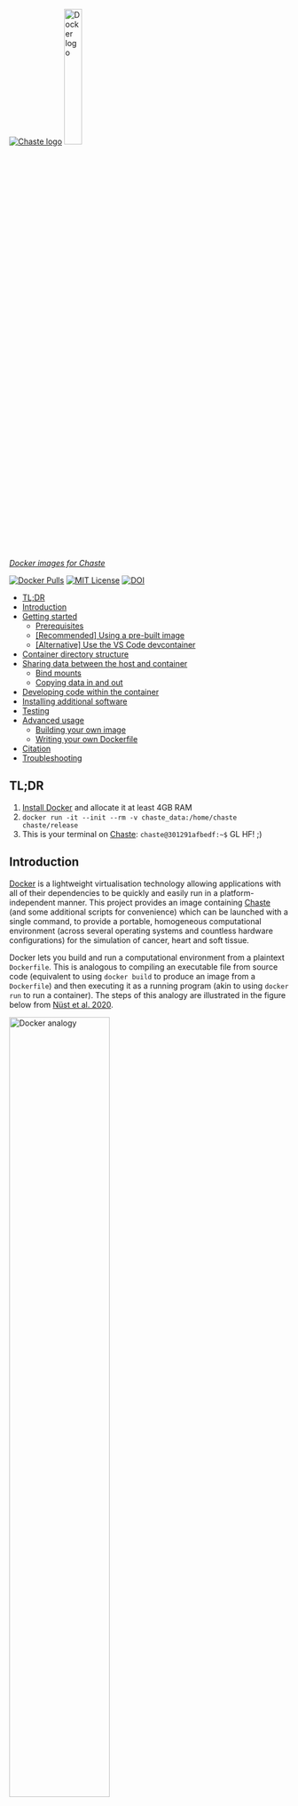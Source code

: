 [![Chaste logo](https://chaste.cs.ox.ac.uk/logos/chaste-266x60.jpg "Chaste")](http://www.cs.ox.ac.uk/chaste/)
<a href="https://docs.docker.com/"><img alt="Docker logo" src="https://www.docker.com/wp-content/uploads/2022/03/horizontal-logo-monochromatic-white.png" width="25%"></a>

[*Docker images for Chaste*](https://github.com/Chaste/chaste-docker)

[![Docker Pulls](https://img.shields.io/docker/pulls/chaste/release)](https://hub.docker.com/r/chaste/release/)
[![MIT License](https://img.shields.io/badge/license-MIT-green)](https://raw.githubusercontent.com/Chaste/chaste-docker/master/LICENSE.txt)
[![DOI](https://joss.theoj.org/papers/10.21105/joss.01848/status.svg)](https://doi.org/10.21105/joss.01848)


- [TL;DR](#tldr)
- [Introduction](#introduction)
- [Getting started](#getting-started)
  - [Prerequisites](#prerequisites)
  - [\[Recommended\] Using a pre-built image](#recommended-using-a-pre-built-image)
  - [\[Alternative\] Use the VS Code devcontainer](#alternative-use-the-vs-code-devcontainer)
- [Container directory structure](#container-directory-structure)
- [Sharing data between the host and container](#sharing-data-between-the-host-and-container)
  - [Bind mounts](#bind-mounts)
  - [Copying data in and out](#copying-data-in-and-out)
- [Developing code within the container](#developing-code-within-the-container)
- [Installing additional software](#installing-additional-software)
- [Testing](#testing)
- [Advanced usage](#advanced-usage)
  - [Building your own image](#building-your-own-image)
  - [Writing your own Dockerfile](#writing-your-own-dockerfile)
- [Citation](#citation)
- [Troubleshooting](#troubleshooting)

## TL;DR

1. [Install Docker](https://docs.docker.com/get-docker/) and allocate it at least 4GB RAM
2. `docker run -it --init --rm -v chaste_data:/home/chaste chaste/release`
3. This is your terminal on [Chaste](https://chaste.github.io/): 
`chaste@301291afbedf:~$` 
GL HF! ;)

## Introduction
[Docker](https://docs.docker.com/) is a lightweight virtualisation technology allowing applications with all of their dependencies to be quickly and easily run in a platform-independent manner. This project provides an image containing [Chaste](http://www.cs.ox.ac.uk/chaste/) (and some additional scripts for convenience) which can be launched with a single command, to provide a portable, homogeneous computational environment (across several operating systems and countless hardware configurations) for the simulation of cancer, heart and soft tissue.

Docker lets you build and run a computational environment from a plaintext `Dockerfile`. This is analogous to compiling an executable file from source code (equivalent to using `docker build` to produce an image from a `Dockerfile`) and then executing it as a running program (akin to using `docker run` to run a container). The steps of this analogy are illustrated in the figure below from [Nüst et al. 2020](https://journals.plos.org/ploscompbiol/article?id=10.1371/journal.pcbi.1008316).

<a href="https://journals.plos.org/ploscompbiol/article?id=10.1371/journal.pcbi.1008316"><img alt="Docker analogy" src="https://raw.githubusercontent.com/nuest/ten-simple-rules-dockerfiles/master/figures/analogy.png" width="60%"></a>

*Docker container analogy*

More generally, Docker also has an image registry which stores prebuilt images: https://hub.docker.com/. Users may upload images from their own computer (with `docker push`) and download those from others (e.g. with `docker pull`) including official dockerised applications (e.g. [Python](https://hub.docker.com/_/python) and [WordPress](https://hub.docker.com/_/wordpress)) as well as base images (e.g. [Ubuntu](https://hub.docker.com/_/ubuntu) and [Alpine](https://hub.docker.com/_/alpine)) to build upon for creating your own images. The wider Docker ecosystem is illustrated below. 

[![Docker schematic](https://docs.docker.com/engine/images/architecture.svg)](https://docs.docker.com/)

*Docker ecosystem schematic*

Some slides from a workshop introducing Docker and how to use this Chaste image can be found [here](https://docs.google.com/presentation/d/1UqpN_9Jwfl-c1I9UpDGaIgm2GVSWffwk9rGkFhaq5_U/edit?usp=sharing).

Getting started
---------------

### Prerequisites
Install [Docker](https://www.docker.com/products/docker-desktop/) and configure it to have at least 4GB of RAM and as many cores as you have (more than four cores will need more RAM). 

| OS      | Instructions                                                     |
| ------- | ----------------------------------------------------------------- |
| Linux   | Install [Docker for Linux](https://docs.docker.com/desktop/install/linux-install/). All available RAM and processing cores are shared by default. |
| macOS   | 1. Install [Docker for mac](https://docs.docker.com/desktop/install/mac-install/). <br>2. [Configure the preferences](https://docs.docker.com/desktop/settings/mac/) to increase the available RAM and share any desired areas of the hard disk. |
| Windows | 0. On Windows 10 or later, install WSL2 (if not already installed) then install the latest Ubuntu "App" from the Microsoft store. This can be accomplished by [opening PowerShell as an administrator](https://ubuntu.com/tutorials/install-ubuntu-on-wsl2-on-windows-10#2-install-wsl) and running: `wsl --install -d ubuntu`. <br>1. Install [Docker for Windows](https://docs.docker.com/desktop/install/windows-install/) and [enable WSL extension integration in Docker Settings](https://learn.microsoft.com/en-us/windows/wsl/tutorials/wsl-containers) (in particular for the Ubuntu App). We recommend [PowerShell](https://learn.microsoft.com/en-us/powershell/scripting/install/installing-powershell-on-windows?view=powershell-7.3) as a more powerful alternative to the Command Prompt. <br>2. [Configure the preferences](https://docs.docker.com/desktop/settings/windows/) to [increase RAM](https://gist.github.com/jctosta/a8942ff4f8fbf01e339a0579172cb9fe) and select which local drives should be available to containers (e.g. the `C:` drive). <br>3. Open the Ubuntu App and clone the Chaste repository within this environment. VSCode should be opened from here by typing `code .` in the Ubuntu shell. Keeping the files within the Ubuntu filesystem in this way will greatly improve File I/O performance. <br>4. [Optional] [Install git on the host](https://www.atlassian.com/git/tutorials/install-git#windows) for tracking changes in your projects and to enable you to build the Docker image directly from GitHub if required. Installing [`posh-git`](https://git-scm.com/book/uz/v2/Appendix-A%3A-Git-in-Other-Environments-Git-in-Powershell) enables tab completion for git commands. |

> :warning:  Allocate at least 4GB of RAM to Docker or compilation will fail with strange errors!

### [Recommended] Using a pre-built image
1. If you want to get up and running with the latest release fully compiled and ready to go, after installing and configuring Docker simply run:
    ```
    docker run --init -it --rm -v chaste_data:/home/chaste chaste/release
    ```
    If needed, you can also specify an [available tag](https://hub.docker.com/repository/docker/chaste/release/tags) in the image name in the form `chaste/release:<tag>` to pull a particular release (e.g. `chaste/release:2021.1`) rather than defaulting to the latest version. 
2. Alternatively, if you want to use the latest development code from the `develop` branch, use this command to pull and run the latest `chaste/develop` image instead:
    ```
    docker run --init -it --rm -v chaste_data:/home/chaste chaste/develop
    ```

Once the container has successfully launched, you should see a command prompt similar to this:

```
chaste@301291afbedf:~$
```

This is a bash prompt within an isolated Docker container (based on [ubuntu](https://hub.docker.com/_/ubuntu)) with all the dependencies and pre-compiled code you need to start building your own Chaste projects. In here you can build and test your projects without interfering with the rest of your system. 

> :information_source:  To see system resource usage for your running containers, open another terminal and run `docker stats`. 

If you don't already have a project, just use the provided script `new_project.sh` to create a project template in `~/projects` as a starting point. Many tutorials for projects can be found here: https://chaste.cs.ox.ac.uk/trac/wiki/UserTutorials.

Once you have a project ready to build, use the script `build_project.sh <TestMyProject> c` (replacing `<TestMyProject>` with the name of your project) and you will find the output in `~/testoutput` (the `c` argument is only necessary when new files are created). 

> :information_source:  To easily share data between the Docker container and the host e.g. the `testoutput` directory, a bind-mount argument can be added to the command: `-v /host/path/to/testoutput:/home/chaste/testoutput`. See the instructions on [bind mounts](#bind-mounts) for further details.

When you are finished with the container, simply type `exit` or press `Ctrl+D` to close it (if necessary, pressing `Ctrl+C` first to stop any running processes). Any changes made in `/home/chaste` will persist when you relaunch a container, however if the container is deleted, everything else (e.g. installed packages, changes to system files) will be reset to how it was when the image was first used. 

### [Alternative] Use the VS Code devcontainer
If you use [VS Code](https://code.visualstudio.com/) and have installed Docker, you can simply clone the [Chaste code repository](https://github.com/Chaste/Chaste) and open it in VS Code (installing the [Remote Development extension pack](https://marketplace.visualstudio.com/items?itemName=ms-vscode-remote.vscode-remote-extensionpack) if prompted to do so). Finally, when prompted by the extension, click `Reopen in Container`. This will seamlessly pull, run and mount the latest `chaste/develop` image for you. 

> :information_source:  Note, this will mount the locally cloned copy of the Chaste code into the container, overlaying the copy already included in the image. While the pre-compiled binaries are built against the image's internal copy of the code, they will be relatively up-to-date, so will not take long to recompile against changes you make to the locally cloned code, bringing them back into synchrony. 

Further details of the `devcontainer` can be found [here](https://github.com/Chaste/Chaste/tree/develop/.devcontainer). 

For more advanced use cases, see [Building your own image](#building-your-own-image) below. 

Container directory structure
-----------------------------

Once launched, the container will start in the `chaste` user's home directory at `/home/chaste` with the following structure:

```bash
.
|-- build
|-- projects -> /home/chaste/src/projects
|-- scripts
|-- src
`-- testoutput
```

These folders contain the following types of data:

- `build`: precompiled Chaste binaries and libraries
- `projects`: a symlink to `/home/chaste/src/projects` for user projects
- `scripts`: convenience scripts for creating, building and testing projects
- `src`: the Chaste source code
- `testoutput`: the output folder for the project testing framework (set with `$CHASTE_TEST_OUTPUT`)

Corresponding environment variables are also set as follows:
- `CHASTE_DIR="/home/chaste"`
- `CHASTE_BUILD_DIR="${CHASTE_DIR}/build"`
- `CHASTE_PROJECTS_DIR="${CHASTE_DIR}/src/projects"`
- `CHASTE_SOURCE_DIR="${CHASTE_DIR}/src"`
- `CHASTE_TEST_OUTPUT="${CHASTE_DIR}/testoutput"`

> :information_source:  If [building your own image](#building-your-own-image), the `CHASTE_DIR` path can be changed at buildtime with a build argument e.g. `--build-arg CHASTE_DIR=/path/to/alternative` which will then set the other directories relative to that path. 

Any changes made in the home folder (`/home/chaste`) will persist between restarting containers as it is designated as a `VOLUME`. Additionally, specific folders may be mounted over any of these subfolders, for example, to gain access to the test outputs for visualising in [ParaView](https://www.paraview.org/) or for mounting a different version of the Chaste source code. In general, data should be left in a (named) volume, as file I/O performance will be best that way. However, bind mounting host directories can be convenient e.g. for access to output files and so is explained next.

> :warning:  Docker containers are ephemeral by design and no changes will be saved after exiting (except to files in volumes or folders bind-mounted from the host). The contents of the container's home directory (including the Chaste source code and binaries) are stored in a Docker [`VOLUME`](https://docs.docker.com/storage/volumes/) and so will persist between container instances. However if you reset Docker, all volumes and their contained data will be lost, so be sure to regularly push your projects to a remote git repository!

Sharing data between the host and container
-------------------------------------------

This image is set up to store the Chaste source code, compiled libraries and scripts in a [Docker volume](https://docs.docker.com/storage/volumes/) as this is the [recommended mechanism](https://docs.docker.com/storage/) for data persistence and yields the best File I/O performance across multiple platforms.

One drawback of this type of mount is that the contents are more difficult to access from the host. However, to gain direct access to e.g. the `testoutput` of the container from the host, or share datasets on the host with the container, a bind mount can be used (even overlaying a directory within the volume if needed).

[![Docker mount options](https://docs.docker.com/storage/images/types-of-mounts-volume.png)](https://docs.docker.com/storage/)

*Docker mount options schematic from the [Docker documentation](https://docs.docker.com/storage/)*

### Bind mounts

Any host directory (specified with an absolute path e.g. `/path/to/testoutput`) may be mounted in the container e.g. the `testoutput` directory. Alternatively, navigate to the folder on the host which contains these directories e.g. `C:\Users\$USERNAME\chaste` (Windows) or `~/chaste` (Linux/macOS) and use `$(pwd)/testoutput` instead as shown below. In the following examples, the image name (final argument) is assumed to be `chaste/release` rather than e.g. `chaste/develop` or `chaste/release:2021.1` for simplicity. 
```
docker run -it --init --rm -v chaste_data:/home/chaste -v "${PWD}"/testoutput:/home/chaste/testoutput chaste/release
```

### Copying data in and out

On macOS and Windows (but *not* Linux), reading and writing files in bind mounts from the host have a greater overhead than for files in Docker volumes. This may slow down simulations where there is a lot of File I/O in those folders (e.g. `testoutput`), so bind mounts should be used sparingly in such scenarios. A faster alternative would be to leave the files in a volume and use [`docker cp`](https://docs.docker.com/engine/reference/commandline/cp/) to copy them out at the end of the simulation (or copy modified files back in). 

For example, use the following commands to copy the whole `src` folder, where the container has been labelled `chaste` e.g. with a command beginning: `docker run --name chaste ...`:
```bash
docker cp chaste:/home/chaste/src .  # copy out
# Make changes to the source files here
docker cp src/. chaste:/home/chaste/src  # copy in
```

Developing code within the container
------------------------------------

We recommend using [VS Code](https://code.visualstudio.com/download) with the "[Remote Development](https://code.visualstudio.com/docs/remote/remote-overview)" extension which allows the files within a container to be directly accessed, edited and searched as if they were on the host system while preserving the performance benefits of keeping the files within the volume. 

> :information_source:  These steps relate to the currently [recommended pre-built image method](#recommended-using-a-pre-built-image). If you are using the new [`devcontainer`](#alternative-use-the-vs-code-devcontainer) instructions, these steps are done automatically.

1. Start the container from a terminal with the command given
2. In VS Code select "`Remote-Containers: Attach to Running Container...`"
3. Choose the chaste-docker container (which will have a random name unless you launch it by adding `--name <name>` to the run command)
4. Open the folder `/home/chaste` with VS Code's built-in file browser and you will be able to access the files and directories described above. 

<details><summary>Alternative approaches [click to expand]</summary><p> 

1. While it is better to leave the code within the volume for better performance you may wish to use another [bind mount](https://docs.docker.com/storage/bind-mounts/) to overlay the volume's `~/src` folder with a host directory containing the Chaste source code e.g. `-v /path/to/chaste_code:/home/chaste/src`. Chaste may then need to be recompiled within the container with `build_chaste.sh <branch/tag>` or if you already have the code in the mounted host folder, cloning can be skipped before recompiling with `build_chaste.sh .`. This will make the same source files directly accessible on both the host and within the Docker container, avoiding the need to copy files back and forth or use VS Code. This may result in slower I/O than when stored in a Docker volume, however this problem may be ameliorated on [macOS](https://docs.docker.com/storage/bind-mounts/#configure-mount-consistency-for-macos) with the [`delegated` option](https://docs.docker.com/docker-for-mac/osxfs-caching/#examples) e.g. `--mount type=bind,source="$(pwd)"/chaste_code,destination=/home/chaste/src,consistency=delegated`.

2. Alternatively, use the utility `docker-sync`: http://docker-sync.io/. This works on OSX, Windows, Linux (where it maps on to a native mount) and FreeBSD.
</p></details>

> :information_source:  For small edits to the code from the terminal, `nano` is installed in the image for convenience, along with `git` for pushing the changes.

Installing additional software
------------------------------

If you want to use a package which is not installed within the image, you can install it with the command:

```
sudo apt-get update && sudo apt-get install <PackageName>
```
Replacing `<PackageName>` as appropriate. Enter the password: `chaste` when prompted to do so.

Note that packages installed this way will not persist after the container is deleted (because the relevant files are not stored in `/home/chaste`). This can be avoided by omitting the `--rm` flag from the `docker run` command and using `docker start <container_name>` to relaunch a previously used container. If there is a package you think would be a particularly useful permanent addition to the Docker image, then email your suggestion to me or submit a pull request.

Testing
-------

To check Chaste compiled correctly you may wish to [run the continuous test pack](https://chaste.cs.ox.ac.uk/trac/wiki/ChasteGuides/CmakeFirstRun#Testingstep) from the `CHASTE_BUILD_DIR` directory:
```
ctest -j$(nproc) -L Continuous
```
The script `test.sh` (in `/home/chaste/scripts`) is provided in the users's path for convenience.

The following test can be run separately to quickly check the build environment and installed dependencies available to chaste:
```
ctest --verbose -R TestChasteBuildInfo$
```
For more information on testing see: https://chaste.cs.ox.ac.uk/trac/wiki/ChasteGuides/CmakeBuildGuide. 

## Advanced usage
### Building your own image
If you're a more advanced developer and want to build your own image with a particular code branch, make sure you have Docker up and running then read on! In these examples, we tag the image `chaste:custom` for illustration but you are encouraged to give it a more descriptive name.

1. Build the Chaste image:
    1. From the latest commit on Chaste's GitHub `develop` branch:
        ```
        docker build -t chaste:custom --build-arg GIT_TAG=develop https://github.com/chaste/chaste-docker.git
        ```
    2. Alternatively a specific branch or tag may be specified through the argument `--build-arg GIT_TAG=<branch|tag>` (with the same tag appended onto the docker image name for clarity) e.g.:
        ```
        docker build -t chaste:custom --build-arg GIT_TAG=2021.1 https://github.com/chaste/chaste-docker.git
        ```
    3. Finally, if you want a bare container ready for you to clone and compile your own Chaste code, pull a `base` image with `docker pull chaste/base` (specifying an [available Ubuntu distribution](https://hub.docker.com/repository/docker/chaste/base/tags) if desired e.g. `chaste/base:focal`) Alternatively, build a fresh image by running the following command (omitting the `--build-arg GIT_TAG=<branch|tag>` argument above, or explicitly passing `--build-arg GIT_TAG=-`, which will skip compiling Chaste within the image):
        ```
        docker build -t chaste:custom https://github.com/chaste/chaste-docker.git
        ```
        (When the container is running you may then edit `build_chaste.sh` in the `scripts` directory to configure the process with your own options before executing it.)

2. Launch the container:
    ```
    docker run --init -it --rm -v chaste_data:/home/chaste chaste:custom
    ```
    The first time will take a little longer than usual as the volume has to be populated with data. For information on accessing the contents of this volume, see the section on [sharing data](#sharing-data-between-the-host-and-container).

### Writing your own Dockerfile

<img alt="Ten Simple Rules for Writing Dockerfiles for Reproducible Research - Summary" src="https://raw.githubusercontent.com/nuest/ten-simple-rules-dockerfiles/master/figures/summary.png" width="25%" align="right">

For more advanced use cases, you can also include your own software, scripts and configuration by writing your own `Dockerfile`. To inherit the base configuration with the necessary dependencies and configuration for Chaste already set up, begin your `Dockerfile` with:
```
FROM chaste/base
```
or e.g. `chaste/base:focal` to specify a particular base image other than the `latest`. 

A full guide to writing a `Dockerfile` is beyond the scope of this project, however for more information, see the Docker [documentation](https://docs.docker.com/develop/develop-images/dockerfile_best-practices/) and [reference](https://docs.docker.com/engine/reference/builder/). There is also a handy list of Ten Simple Rules to help you get started! 

> :information_source:  Pro tip! To write your own `Dockerfile`s, see [Nüst et al. 2020](https://journals.plos.org/ploscompbiol/article?id=10.1371/journal.pcbi.1008316) for best practices. 

Citation
--------

If you found this work helpful, please cite the following publication.

Cooper et al., (2020). Chaste: Cancer, Heart and Soft Tissue Environment. Journal of Open Source Software, 5(47), 1848. https://doi.org/10.21105/joss.01848

[![DOI](https://joss.theoj.org/papers/10.21105/joss.01848/status.svg)](https://doi.org/10.21105/joss.01848)

```
@article{Chaste_2020,
    title = {Chaste: Cancer, Heart and Soft Tissue Environment},
    journal = {Journal of Open Source Software}
    publisher = {The Open Journal},
    year = {2020},
    month = {3},
    volume = {5},
    number = {47},
    pages = {1848},
    author = {Fergus R. Cooper and Ruth E. Baker and Miguel O. Bernabeu and Rafel Bordas and Louise Bowler and Alfonso Bueno-Orovio and Helen M. Byrne and Valentina Carapella and Louie Cardone-Noott and Jonathan Cooper and Sara Dutta and Benjamin D. Evans and Alexander G. Fletcher and James A. Grogan and Wenxian Guo and Daniel G. Harvey and Maurice Hendrix and David Kay and Jochen Kursawe and Philip K. Maini and Beth McMillan and Gary R. Mirams and James M. Osborne and Pras Pathmanathan and Joe M. Pitt-Francis and Martin Robinson and Blanca Rodriguez and Raymond J. Spiteri and David J. Gavaghan},
    doi = {10.21105/joss.01848},
    url = {https://doi.org/10.21105/joss.01848},
}
```

Additionally, if you found the "Ten Simple Rules ..." paper helpful for general advice or writing your own `Dockerfile`, please consider citing that too. 

Nüst D, Sochat V, Marwick B, Eglen SJ, Head T, Hirst T, and Evans, BD. (2020) Ten simple rules for writing Dockerfiles for reproducible data science. PLoS Comput Biol 16(11): e1008316. https://doi.org/10.1371/journal.pcbi.1008316

[![DOI](https://img.shields.io/badge/DOI-10.1371%2Fjournal.pcbi.1008316-yellow)](https://doi.org/10.1371/journal.pcbi.1008316)

```
@article{TSR_Dockerfiles_2020,
    title = {Ten Simple Rules for Writing Dockerfiles for Reproducible Data Science},
    journal = {PLOS Computational Biology},
    publisher = {Public Library of Science},
    year = {2020},
    month = {11},
    volume = {16},
    number = {11},
    pages = {1--24},
    author = {Daniel N{\"u}st and Vanessa Sochat and Ben Marwick and Stephen J. Eglen and Tim Head and Tony Hirst and Benjamin D. Evans},
    doi = {10.1371/journal.pcbi.1008316},
    url = {https://doi.org/10.1371/journal.pcbi.1008316},
}
```

Troubleshooting
---------------

* Firstly, make sure you have given Docker at least 4GB RAM, especially if you are compiling Chaste from source.

* If you get a message beginning: `Unexpected end of /proc/mounts line ...`, this can be safely ignored!

* If you ran a container before and explicitly gave it a name (e.g. using `--name chaste` as an argument to `docker run`) but it now refuses to launch with an error message like below, it's because you need to remove the existing (stopped) container before one can be recreated with the same name.

    ```
    docker: Error response from daemon: Conflict. The container name "/chaste" is already in use by container "1711bce2674e399b6084c6d452857377f6ed4dd8ee3aa19460de00fac7b86bc7". You have to remove (or rename) that container to be able to reuse that name.
    ```

    To remove the container, simply run the following command then rerun the `docker run ...` command to launch the container (N.B. This will *not* delete the data stored in the `chaste_data` volume but other changes made within the container will be lost e.g. installed software):

    ```
    docker rm chaste
    ```

    N.B. You can find out the names of existing containers (and their status) with the command: `docker ps -a`.

* If building the image from scratch, occasionally problems can occur if a dependency fails to download and install correctly. If such an issue occurs, try resetting your Docker environment (i.e. remove all containers, images and their intermediate layers) with the following command:
    ```
    docker system prune -a
    ```

    This will give you a clean slate from which to restart the building process described above.

* If you have deleted or otherwise corrupted the persistent data in the `chaste_data` volume, the command can be used with the `--volumes` flag. :warning:  Warning! :warning:  this will completely reset any changes to data in the image home directory along with any other Docker images on your system (except where other host folders have been bind-mounted). Commit and push any changes made to the Chaste source code or projects and save any important test outputs before running the command with this flag. If you are unsure, do not use this flag - instead list the volumes on your system with `docker volume ls` and then use the following command to delete a specific volume once you are happy that no important data remains within it:
    ```
    docker volume rm <volume_name>
    ```

    For more information on cleaning up Docker, see [this tutorial](https://www.digitalocean.com/community/tutorials/how-to-remove-docker-images-containers-and-volumes).

* For more general troubleshooting, opening a terminal and running `docker events` then launching the container in another terminal will provide logging information of the events happening behind the scenes.
